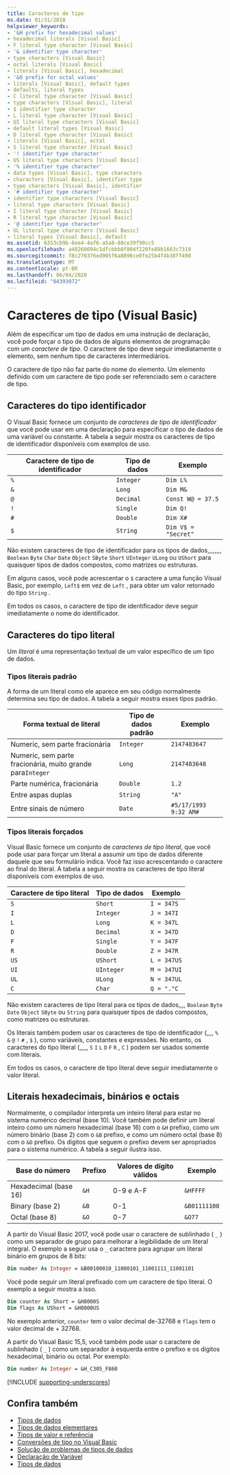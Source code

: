 ```yaml
---
title: Caracteres de tipo
ms.date: 01/31/2018
helpviewer_keywords:
- '&H prefix for hexadecimal values'
- hexadecimal literals [Visual Basic]
- F literal type character [Visual Basic]
- '& identifier type character'
- type characters [Visual Basic]
- octal literals [Visual Basic]
- literals [Visual Basic], hexadecimal
- '&O prefix for octal values'
- literals [Visual Basic], default types
- defaults, literal types
- C literal type character [Visual Basic]
- type characters [Visual Basic], literal
- $ identifier type character
- L literal type character [Visual Basic]
- UI literal type characters [Visual Basic]
- default literal types [Visual Basic]
- D literal type character [Visual Basic]
- literals [Visual Basic], octal
- S literal type character [Visual Basic]
- '! identifier type character'
- US literal type characters [Visual Basic]
- '% identifier type character'
- data types [Visual Basic], type characters
- characters [Visual Basic], identifier type
- type characters [Visual Basic], identifier
- '# identifier type character'
- identifier type characters [Visual Basic]
- literal type characters [Visual Basic]
- I literal type character [Visual Basic]
- R literal type character [Visual Basic]
- '@ identifier type character'
- UL literal type characters [Visual Basic]
- literal types [Visual Basic], default
ms.assetid: 6353cb9b-6ee4-4af6-a5a8-88ce39f90cc5
ms.openlocfilehash: a48260694c1dfcbbb8f804f220fe89b1663c7319
ms.sourcegitcommit: f8c270376ed905f6a8896ce0fe25b4f4b38ff498
ms.translationtype: MT
ms.contentlocale: pt-BR
ms.lasthandoff: 06/04/2020
ms.locfileid: "84393072"
---
```

# <a name="type-characters-visual-basic"></a>Caracteres de tipo (Visual Basic)

Além de especificar um tipo de dados em uma instrução de declaração, você pode forçar o tipo de dados de alguns elementos de programação com um *caractere de tipo*. O caractere de tipo deve seguir imediatamente o elemento, sem nenhum tipo de caracteres intermediários.

O caractere de tipo não faz parte do nome do elemento. Um elemento definido com um caractere de tipo pode ser referenciado sem o caractere de tipo.

## <a name="identifier-type-characters"></a>Caracteres do tipo identificador

O Visual Basic fornece um conjunto de *caracteres de tipo de identificador* que você pode usar em uma declaração para especificar o tipo de dados de uma variável ou constante. A tabela a seguir mostra os caracteres de tipo de identificador disponíveis com exemplos de uso.
  
|Caractere de tipo de identificador|Tipo de dados|Exemplo|  
|-------------------------------|---------------|-------------|  
|`%`|`Integer`|`Dim L%`|  
|`&`|`Long`|`Dim M&`|  
|`@`|`Decimal`|`Const W@ = 37.5`|  
|`!`|`Single`|`Dim Q!`|  
|`#`|`Double`|`Dim X#`|  
|`$`|`String`|`Dim V$ = "Secret"`|  
  
 Não existem caracteres de tipo de identificador para os tipos de dados,,,,,,,, `Boolean` `Byte` `Char` `Date` `Object` `SByte` `Short` `UInteger` `ULong` ou `UShort` para quaisquer tipos de dados compostos, como matrizes ou estruturas.

Em alguns casos, você pode acrescentar o `$` caractere a uma função Visual Basic, por exemplo, `Left$` em vez de `Left` , para obter um valor retornado do tipo `String` .

Em todos os casos, o caractere de tipo de identificador deve seguir imediatamente o nome do identificador.

## <a name="literal-type-characters"></a>Caracteres do tipo literal

Um *literal* é uma representação textual de um valor específico de um tipo de dados.  

### <a name="default-literal-types"></a>Tipos literais padrão

A forma de um literal como ele aparece em seu código normalmente determina seu tipo de dados. A tabela a seguir mostra esses tipos padrão.  
  
|Forma textual de literal|Tipo de dados padrão|Exemplo|  
|-----------------------------|-----------------------|-------------|  
|Numeric, sem parte fracionária|`Integer`|`2147483647`|  
|Numeric, sem parte fracionária, muito grande para`Integer`|`Long`|`2147483648`|  
|Parte numérica, fracionária|`Double`|`1.2`|  
|Entre aspas duplas|`String`|`"A"`|  
|Entre sinais de número|`Date`|`#5/17/1993 9:32 AM#`|  

### <a name="forced-literal-types"></a>Tipos literais forçados

Visual Basic fornece um conjunto de *caracteres de tipo literal*, que você pode usar para forçar um literal a assumir um tipo de dados diferente daquele que seu formulário indica. Você faz isso acrescentando o caractere ao final do literal. A tabela a seguir mostra os caracteres de tipo literal disponíveis com exemplos de uso.
  
|Caractere de tipo literal|Tipo de dados|Exemplo|  
|----------------------------|---------------|-------------|  
|`S`|`Short`|`I = 347S`|
|`I`|`Integer`|`J = 347I`|
|`L`|`Long`|`K = 347L`|
|`D`|`Decimal`|`X = 347D`|
|`F`|`Single`|`Y = 347F`|
|`R`|`Double`|`Z = 347R`|
|`US`|`UShort`|`L = 347US`|
|`UI`|`UInteger`|`M = 347UI`|
|`UL`|`ULong`|`N = 347UL`|
|`C`|`Char`|`Q = "."C`|

Não existem caracteres de tipo literal para os tipos de dados,,,, `Boolean` `Byte` `Date` `Object` `SByte` ou `String` para quaisquer tipos de dados compostos, como matrizes ou estruturas.

Os literais também podem usar os caracteres de tipo de identificador (,,,, `%` `&` `@` `!` `#` , `$` ), como variáveis, constantes e expressões. No entanto, os caracteres do tipo literal (,,,,, `S` `I` `L` `D` `F` `R` , `C` ) podem ser usados somente com literais.

Em todos os casos, o caractere de tipo literal deve seguir imediatamente o valor literal.

## <a name="hexadecimal-binary-and-octal-literals"></a>Literais hexadecimais, binários e octais

Normalmente, o compilador interpreta um inteiro literal para estar no sistema numérico decimal (base 10). Você também pode definir um literal inteiro como um número hexadecimal (base 16) com o `&H` prefixo, como um número binário (base 2) com o `&B` prefixo, e como um número octal (base 8) com o `&O` prefixo. Os dígitos que seguem o prefixo devem ser apropriados para o sistema numérico. A tabela a seguir ilustra isso.  
  
|Base do número|Prefixo|Valores de dígito válidos|Exemplo|
|-----------------|------------|------------------------|-------------|
|Hexadecimal (base 16)|`&H`|0-9 e A-F|`&HFFFF`|
|Binary (base 2)|`&B`|0-1|`&B01111100`|
|Octal (base 8)|`&O`|0-7|`&O77`|

A partir do Visual Basic 2017, você pode usar o caractere de sublinhado ( `_` ) como um separador de grupo para melhorar a legibilidade de um literal integral. O exemplo a seguir usa o `_` caractere para agrupar um literal binário em grupos de 8 bits:

```vb
Dim number As Integer = &B00100010_11000101_11001111_11001101
```

Você pode seguir um literal prefixado com um caractere de tipo literal. O exemplo a seguir mostra a isso.

```vb
Dim counter As Short = &H8000S
Dim flags As UShort = &H8000US
```

No exemplo anterior, `counter` tem o valor decimal de-32768 e `flags` tem o valor decimal de + 32768.

A partir do Visual Basic 15,5, você também pode usar o caractere de sublinhado ( `_` ) como um separador à esquerda entre o prefixo e os dígitos hexadecimal, binário ou octal. Por exemplo:

```vb
Dim number As Integer = &H_C305_F860
```

[!INCLUDE [supporting-underscores](../../../../../includes/vb-separator-langversion.md)]

## <a name="see-also"></a>Confira também

- [Tipos de dados](index.md)
- [Tipos de dados elementares](elementary-data-types.md)
- [Tipos de valor e referência](value-types-and-reference-types.md)
- [Conversões de tipo no Visual Basic](type-conversions.md)
- [Solução de problemas de tipos de dados](troubleshooting-data-types.md)
- [Declaração de Variável](../variables/variable-declaration.md)
- [Tipos de dados](../../../language-reference/data-types/index.md)

